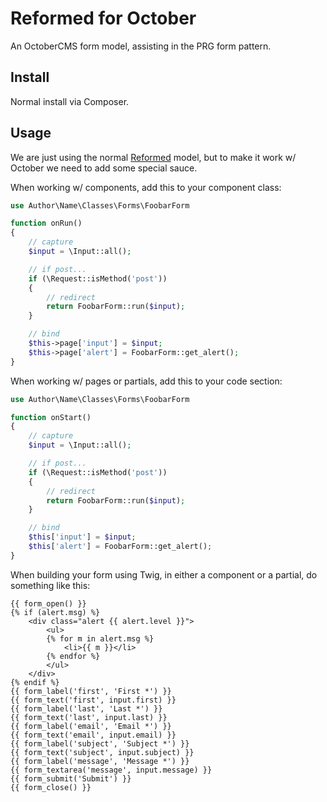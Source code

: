 # Reformed for October

An OctoberCMS form model, assisting in the PRG form pattern.

## Install

Normal install via Composer.

## Usage

We are just using the normal [Reformed](https://github.com/swt83/php-laravel-reformed) model, but to make it work w/ October we need to add some special sauce.

When working w/ components, add this to your component class:

```php
use Author\Name\Classes\Forms\FoobarForm

function onRun()
{
    // capture
    $input = \Input::all();

    // if post...
    if (\Request::isMethod('post'))
    {
        // redirect
        return FoobarForm::run($input);
    }

    // bind
    $this->page['input'] = $input;
    $this->page['alert'] = FoobarForm::get_alert();
}
```

When working w/ pages or partials, add this to your code section:

```php
use Author\Name\Classes\Forms\FoobarForm

function onStart()
{
    // capture
    $input = \Input::all();

    // if post...
    if (\Request::isMethod('post'))
    {
        // redirect
        return FoobarForm::run($input);
    }

    // bind
    $this['input'] = $input;
    $this['alert'] = FoobarForm::get_alert();
}
```

When building your form using Twig, in either a component or a partial, do something like this:

```
{{ form_open() }}
{% if (alert.msg) %}
    <div class="alert {{ alert.level }}">
        <ul>
        {% for m in alert.msg %}
            <li>{{ m }}</li>
        {% endfor %}
        </ul>
    </div>
{% endif %}
{{ form_label('first', 'First *') }}
{{ form_text('first', input.first) }}
{{ form_label('last', 'Last *') }}
{{ form_text('last', input.last) }}
{{ form_label('email', 'Email *') }}
{{ form_text('email', input.email) }}
{{ form_label('subject', 'Subject *') }}
{{ form_text('subject', input.subject) }}
{{ form_label('message', 'Message *') }}
{{ form_textarea('message', input.message) }}
{{ form_submit('Submit') }}
{{ form_close() }}
```
